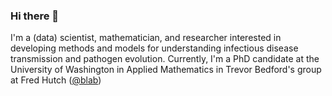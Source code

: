 ### Hi there 👋

I'm a (data) scientist, mathematician, and researcher interested in developing methods and models for understanding infectious disease transmission and pathogen evolution. Currently, I'm a PhD candidate at the University of Washington in Applied Mathematics in Trevor Bedford's group at Fred Hutch ([@blab](https://github.com/blab))
